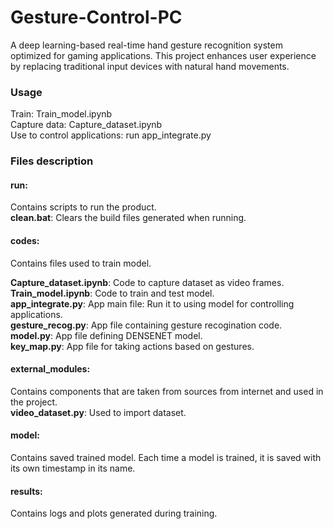 # Gesture-Control-PC
A deep learning-based real-time hand gesture recognition system optimized for gaming applications. This project enhances user experience by replacing traditional input devices with natural hand movements.

### Usage
Train: Train_model.ipynb\
Capture data: Capture_dataset.ipynb\
Use to control applications: run app_integrate.py

### Files description
#### run:
Contains scripts to run the product.\
**clean.bat**: Clears the build files generated when running.

#### codes:
Contains files used to train model.

**Capture_dataset.ipynb**: Code to capture dataset as video frames.\
**Train_model.ipynb**: Code to train and test model.\
**app_integrate.py**: App main file: Run it to using model for controlling applications.\
**gesture_recog.py**: App file containing gesture recogination code.\
**model.py**: App file defining DENSENET model.\
**key_map.py**: App file for taking actions based on gestures.

#### external_modules:
Contains components that are taken from sources from internet and used in the project.\
**video_dataset.py**: Used to import dataset.

#### model:
Contains saved trained model. Each time a model is trained, it is saved with its own timestamp in its name.

#### results:
Contains logs and plots generated during training.

